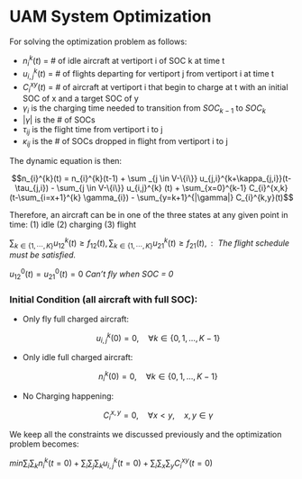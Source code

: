 # UAM System Optimization

For solving the optimization problem as follows:

- $n_{i}^{k}(t)$ = \# of idle aircraft at vertiport i of SOC k at time t
- $u_{i,j}^{k}(t)$ = \# of flights departing for vertiport j from vertiport i at time t
- $C_{i}^{xy}(t)$ = \# of aircraft at vertiport i that begin to charge at t with an initial SOC of x and a target SOC of y
- $\gamma_{i}$ is the charging time needed to transition from $SOC_{k-1}$ to $SOC_{k}$
- $|\gamma|$ is the \# of SOCs 
- $\tau_{ij}$ is the flight time from vertiport i to j
- $\kappa_{ij}$ is the \# of SOCs dropped in flight from vertiport i to j

The dynamic equation is then:

```math
n_{i}^{k}(t) = n_{i}^{k}(t-1) + \sum _{j \in V-\{i\}} u_{j,i}^{k+\kappa_{j,i}}(t-\tau_{j,i}) - \sum_{j \in V-\{i\}} u_{i,j}^{k} (t) + \sum_{x=0}^{k-1} C_{i}^{x,k} (t-\sum_{i=x+1}^{k} \gamma_{i}) - \sum_{y=k+1}^{|\gamma|} C_{i}^{k,y}(t)
```

Therefore, an aircraft can be in one of the three states at any given point in time: (1) idle (2) charging (3) flight

$\sum_{k \in\{1, \cdots, K\}} u_{12}^k(t) \geq f_{12}(t), \sum_{k \in\{1, \cdots, K\}} u_{21}^k(t) \geq f_{21}(t),: \textit{ The flight schedule must be satisfied. }$

$u_{12}^0(t) = u_{21}^0(t) = 0 \textit{  Can't fly when SOC = 0}$

### Initial Condition (all aircraft with full SOC):

- Only fly full charged aircraft: 

    $$u_{i,j}^{k}(0) = 0, \quad \forall k \in \{0,1,\ldots,K-1\}$$ 

- Only idle full charged aircraft:

    $$n_i^k(0) = 0, \quad \forall k \in \{0,1,\ldots,K-1\}$$

- No Charging happening:

    $$C_i^{x,y} = 0, \quad \forall x \lt y, \quad x,y \in \gamma$$



We keep all the constraints we discussed previously and the optimization problem becomes:

$min \sum_{i}\sum_{k} n_{i}^{k}(t=0) + \sum_{i} \sum_{j} \sum_{k} u_{i,j}^k(t = 0) + \sum_i \sum_{x} \sum_{y} C_i^{xy}(t = 0)$
